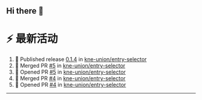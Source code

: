 ## Hi there 👋

<!--

**Here are some ideas to get you started:**

🙋‍♀️ A short introduction - what is your organization all about?
🌈 Contribution guidelines - how can the community get involved?
👩‍💻 Useful resources - where can the community find your docs? Is there anything else the community should know?
🍿 Fun facts - what does your team eat for breakfast?
🧙 Remember, you can do mighty things with the power of [Markdown](https://docs.github.com/github/writing-on-github/getting-started-with-writing-and-formatting-on-github/basic-writing-and-formatting-syntax)
-->


# ⚡ 最新活动

<!--START_SECTION:activity-->
1. 🚀 Published release [0.1.4](https://github.com/kne-union/entry-selector/releases/tag/0.1.4) in [kne-union/entry-selector](https://github.com/kne-union/entry-selector)
2. 🎉 Merged PR [#5](https://github.com/kne-union/entry-selector/pull/5) in [kne-union/entry-selector](https://github.com/kne-union/entry-selector)
3. 💪 Opened PR [#5](https://github.com/kne-union/entry-selector/pull/5) in [kne-union/entry-selector](https://github.com/kne-union/entry-selector)
4. 🎉 Merged PR [#4](https://github.com/kne-union/entry-selector/pull/4) in [kne-union/entry-selector](https://github.com/kne-union/entry-selector)
5. 💪 Opened PR [#4](https://github.com/kne-union/entry-selector/pull/4) in [kne-union/entry-selector](https://github.com/kne-union/entry-selector)
<!--END_SECTION:activity-->

---
